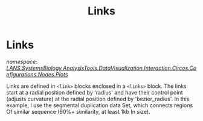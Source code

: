 ﻿---
title: Links
---

# Links
_namespace: [LANS.SystemsBiology.AnalysisTools.DataVisualization.Interaction.Circos.Configurations.Nodes.Plots](N-LANS.SystemsBiology.AnalysisTools.DataVisualization.Interaction.Circos.Configurations.Nodes.Plots.html)_

Links are defined in ``<link>`` blocks enclosed in a ``<links>`` block. 
 The links start at a radial position defined by 'radius' and have their
 control point (adjusts curvature) at the radial position defined by
 'bezier_radius'. In this example, I use the segmental duplication
 data Set, which connects regions Of similar sequence (90%+
 similarity, at least 1kb In size).




